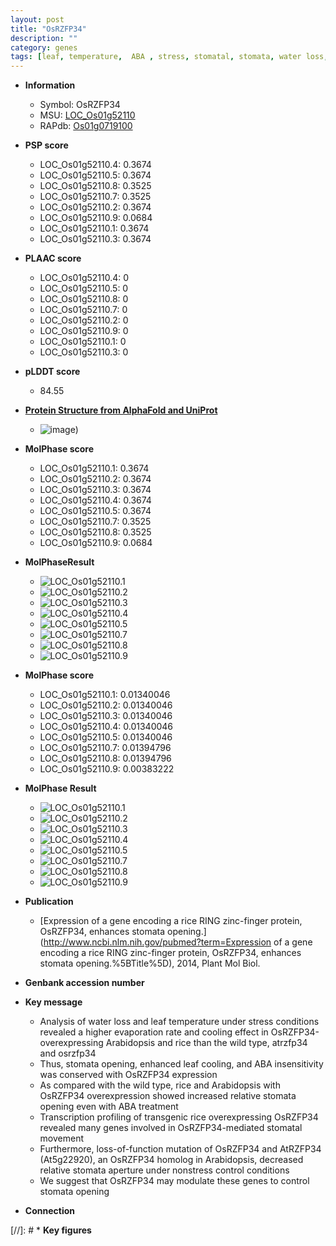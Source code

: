 ```yaml
---
layout: post
title: "OsRZFP34"
description: ""
category: genes
tags: [leaf, temperature,  ABA , stress, stomatal, stomata, water loss, ABA]
---
```


* **Information**  
    + Symbol: OsRZFP34  
    + MSU: [LOC_Os01g52110](http://rice.plantbiology.msu.edu/cgi-bin/ORF_infopage.cgi?orf=LOC_Os01g52110)  
    + RAPdb: [Os01g0719100](http://rapdb.dna.affrc.go.jp/viewer/gbrowse_details/irgsp1?name=Os01g0719100)  

* **PSP score**  
    + LOC_Os01g52110.4: 0.3674 
    + LOC_Os01g52110.5: 0.3674 
    + LOC_Os01g52110.8: 0.3525 
    + LOC_Os01g52110.7: 0.3525 
    + LOC_Os01g52110.2: 0.3674 
    + LOC_Os01g52110.9: 0.0684 
    + LOC_Os01g52110.1: 0.3674 
    + LOC_Os01g52110.3: 0.3674 

* **PLAAC score**  
    + LOC_Os01g52110.4: 0 
    + LOC_Os01g52110.5: 0 
    + LOC_Os01g52110.8: 0 
    + LOC_Os01g52110.7: 0 
    + LOC_Os01g52110.2: 0 
    + LOC_Os01g52110.9: 0 
    + LOC_Os01g52110.1: 0 
    + LOC_Os01g52110.3: 0 

* **pLDDT score**
    + 84.55

* **[Protein Structure from AlphaFold and UniProt](https://www.uniprot.org/uniprotkb/Q5JL96/entry#structure)**
    + ![image](https://ricepsp.github.io/images/Q5/AF-Q5JL96-F1.png))

* **MolPhase score**
    + LOC_Os01g52110.1: 0.3674
    + LOC_Os01g52110.2: 0.3674
    + LOC_Os01g52110.3: 0.3674
    + LOC_Os01g52110.4: 0.3674
    + LOC_Os01g52110.5: 0.3674
    + LOC_Os01g52110.7: 0.3525
    + LOC_Os01g52110.8: 0.3525
    + LOC_Os01g52110.9: 0.0684

* **MolPhaseResult**
    + ![LOC_Os01g52110.1](https://ricepsp.github.io/pictures/LOC_Os01g/LOC_Os01g52110.1.png)
    + ![LOC_Os01g52110.2](https://ricepsp.github.io/pictures/LOC_Os01g/LOC_Os01g52110.2.png)
    + ![LOC_Os01g52110.3](https://ricepsp.github.io/pictures/LOC_Os01g/LOC_Os01g52110.3.png)
    + ![LOC_Os01g52110.4](https://ricepsp.github.io/pictures/LOC_Os01g/LOC_Os01g52110.4.png)
    + ![LOC_Os01g52110.5](https://ricepsp.github.io/pictures/LOC_Os01g/LOC_Os01g52110.5.png)
    + ![LOC_Os01g52110.7](https://ricepsp.github.io/pictures/LOC_Os01g/LOC_Os01g52110.7.png)
    + ![LOC_Os01g52110.8](https://ricepsp.github.io/pictures/LOC_Os01g/LOC_Os01g52110.8.png)
    + ![LOC_Os01g52110.9](https://ricepsp.github.io/pictures/LOC_Os01g/LOC_Os01g52110.9.png)

* **MolPhase score**
    + LOC_Os01g52110.1: 0.01340046
    + LOC_Os01g52110.2: 0.01340046
    + LOC_Os01g52110.3: 0.01340046
    + LOC_Os01g52110.4: 0.01340046
    + LOC_Os01g52110.5: 0.01340046
    + LOC_Os01g52110.7: 0.01394796
    + LOC_Os01g52110.8: 0.01394796
    + LOC_Os01g52110.9: 0.00383222

* **MolPhase Result**
    + ![LOC_Os01g52110.1](https://304243504.github.io/Pictures/LOC_Os01g/LOC_Os01g52110.1.png)
    + ![LOC_Os01g52110.2](https://304243504.github.io/Pictures/LOC_Os01g/LOC_Os01g52110.2.png)
    + ![LOC_Os01g52110.3](https://304243504.github.io/Pictures/LOC_Os01g/LOC_Os01g52110.3.png)
    + ![LOC_Os01g52110.4](https://304243504.github.io/Pictures/LOC_Os01g/LOC_Os01g52110.4.png)
    + ![LOC_Os01g52110.5](https://304243504.github.io/Pictures/LOC_Os01g/LOC_Os01g52110.5.png)
    + ![LOC_Os01g52110.7](https://304243504.github.io/Pictures/LOC_Os01g/LOC_Os01g52110.7.png)
    + ![LOC_Os01g52110.8](https://304243504.github.io/Pictures/LOC_Os01g/LOC_Os01g52110.8.png)
    + ![LOC_Os01g52110.9](https://304243504.github.io/Pictures/LOC_Os01g/LOC_Os01g52110.9.png)

* **Publication**  
    + [Expression of a gene encoding a rice RING zinc-finger protein, OsRZFP34, enhances stomata opening.](http://www.ncbi.nlm.nih.gov/pubmed?term=Expression of a gene encoding a rice RING zinc-finger protein, OsRZFP34, enhances stomata opening.%5BTitle%5D), 2014, Plant Mol Biol.

* **Genbank accession number**  

* **Key message**  
    + Analysis of water loss and leaf temperature under stress conditions revealed a higher evaporation rate and cooling effect in OsRZFP34-overexpressing Arabidopsis and rice than the wild type, atrzfp34 and osrzfp34
    + Thus, stomata opening, enhanced leaf cooling, and ABA insensitivity was conserved with OsRZFP34 expression
    + As compared with the wild type, rice and Arabidopsis with OsRZFP34 overexpression showed increased relative stomata opening even with ABA treatment
    + Transcription profiling of transgenic rice overexpressing OsRZFP34 revealed many genes involved in OsRZFP34-mediated stomatal movement
    + Furthermore, loss-of-function mutation of OsRZFP34 and AtRZFP34 (At5g22920), an OsRZFP34 homolog in Arabidopsis, decreased relative stomata aperture under nonstress control conditions
    + We suggest that OsRZFP34 may modulate these genes to control stomata opening

* **Connection**  

[//]: # * **Key figures**  


